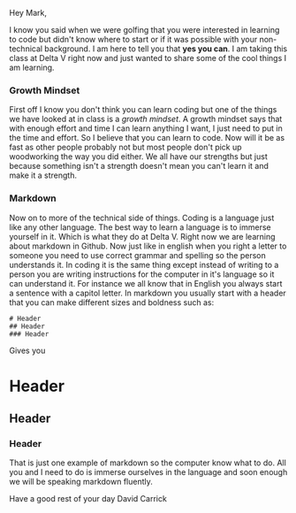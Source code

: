 Hey Mark,

I know you said when we were golfing that you were interested in learning to code but didn't know where to start or if it was possible with your non-technical background. I am here to tell you that **yes you can**. I am taking this class at Delta V right now and just wanted to share some of the cool things I am learning. 

### Growth Mindset

First off I know you don't think you can learn coding but one of the things we have looked at  in class is a *growth mindset*. A growth mindset says that with enough effort and time I can learn anything I want, I just need to put in the time and effort. So I believe that you can learn to code. Now will it be as fast as other people probably not but most people don't pick up woodworking the way you did either. We all have our strengths but just because something isn't a strength doesn't mean you can't learn it and make it a strength. 

### Markdown 

Now on to more of the technical side of things. Coding is a language just like any other language. The best way to learn a language is to immerse yourself in it. Which is what they do at Delta V. Right now we are learning about markdown in Github. Now just like in english when you right a letter to someone you need to use correct grammar and spelling so the person understands it. In coding it is the same thing except instead of writing to a person you are writing instructions for the computer in it's language so it can understand it. For instance we all know that in English you always start a sentence with a capitol letter. In markdown you usually start with a header that you can make different sizes and boldness such as:

```
# Header
## Header
### Header
```

Gives you 
# Header
## Header
### Header

That is just one example of markdown so the computer know what to do. All you and I need to do is immerse ourselves in the language and soon enough we will be speaking markdown fluently. 

Have a good rest of your day 
David Carrick
